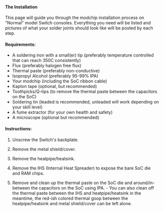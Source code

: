 #### The Installation

This page will guide you through the modchip installation process on "Normal" model Switch consoles. Everything you need will be listed and pictures of what your solder joints should look like will be posted by each step.

#### Requirements:

- A soldering iron with a small(er) tip (preferably temperature controlled that can reach 350C consistently)
- Flux (preferably halogen free flux)
- Thermal paste (preferably non-conductive)
- Isopropyl Alcohol (preferably 95-99% IPA)
- Your modchip (including the SoC ribbon cable)
- Kapton tape (optional, but recommended)
- Toothpicks/Q-tips (to remove the thermal paste between the capacitors on the SoC)
- Soldering tin (leaded is recommended, unleaded will work depending on your skill level)
- A fume extractor (for your own health and safety)
- A microscope (optional but recommended)

#### Instructions:

1. Unscrew the Switch's backplate.

2. Remove the metal shield/cover.

3. Remove the heatpipe/heatsink.

4. Remove the IHS (Internal Heat Spreader) to expose the bare SoC die and RAM chips.

5. Remove and clean up the thermal paste on the SoC die and around/in-between the capacitors on the SoC using IPA.
       - You can also clean off the thermal paste between the IHS and heatpipe/heatsink in the meantime, the red-ish colored thermal goop between the heatpipe/heatsink and metal shield/cover can be left alone.
